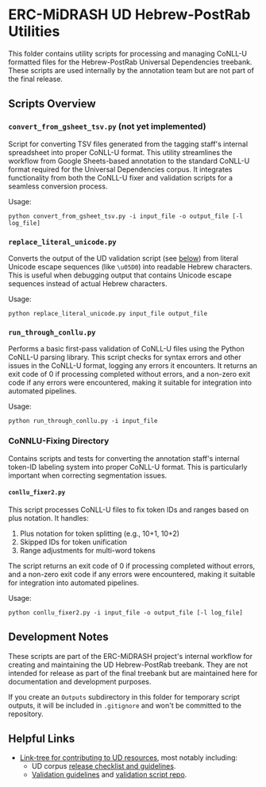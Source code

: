 # ERC-MiDRASH UD Hebrew-PostRab Utilities

This folder contains utility scripts for processing and managing CoNLL-U formatted files for the Hebrew-PostRab Universal Dependencies treebank. These scripts are used internally by the annotation team but are not part of the final release.

## Scripts Overview

### `convert_from_gsheet_tsv.py` (not yet implemented)

Script for converting TSV files generated from the tagging staff's internal spreadsheet into proper CoNLL-U format. This utility streamlines the workflow from Google Sheets-based annotation to the standard CoNLL-U format required for the Universal Dependencies corpus. It integrates functionality from both the CoNLL-U fixer and validation scripts for a seamless conversion process.

Usage:

```
python convert_from_gsheet_tsv.py -i input_file -o output_file [-l log_file]
```

### `replace_literal_unicode.py`

Converts the output of the UD validation script (see [below](#helpful-links)) from literal Unicode escape sequences (like `\u05D0`) into readable Hebrew characters. This is useful when debugging output that contains Unicode escape sequences instead of actual Hebrew characters.

Usage:

```
python replace_literal_unicode.py input_file output_file
```

### `run_through_conllu.py`

Performs a basic first-pass validation of CoNLL-U files using the Python CoNLL-U parsing library. This script checks for syntax errors and other issues in the CoNLL-U format, logging any errors it encounters. It returns an exit code of 0 if processing completed without errors, and a non-zero exit code if any errors were encountered, making it suitable for integration into automated pipelines.

Usage:

```
python run_through_conllu.py -i input_file
```

### CoNNLU-Fixing Directory

Contains scripts and tests for converting the annotation staff's internal token-ID labeling system into proper CoNLL-U format. This is particularly important when correcting segmentation issues.

#### `conllu_fixer2.py`

This script processes CoNLL-U files to fix token IDs and ranges based on plus notation. It handles:

1. Plus notation for token splitting (e.g., 10+1, 10+2)
2. Skipped IDs for token unification
3. Range adjustments for multi-word tokens

The script returns an exit code of 0 if processing completed without errors, and a non-zero exit code if any errors were encountered, making it suitable for integration into automated pipelines.

Usage:

```
python conllu_fixer2.py -i input_file -o output_file [-l log_file]
```

## Development Notes

These scripts are part of the ERC-MiDRASH project's internal workflow for creating and maintaining the UD Hebrew-PostRab treebank. They are not intended for release as part of the final treebank but are maintained here for documentation and development purposes.

If you create an `Outputs` subdirectory in this folder for temporary script outputs, it will be included in `.gitignore` and won't be committed to the repository.

## Helpful Links

- [Link-tree for contributing to UD resources](https://universaldependencies.org/contributing/index.html), most notably including:
  - UD corpus [release checklist and guidelines](https://universaldependencies.org/contributing/repository_files.html).
  - [Validation guidelines](https://universaldependencies.org/contributing/validation.html) and [validation script repo](https://github.com/UniversalDependencies/tools).
